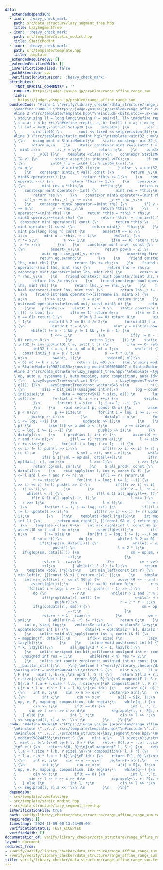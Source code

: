 ```yaml
---
data:
  _extendedDependsOn:
  - icon: ':heavy_check_mark:'
    path: src/data_structure/lazy_segment_tree.hpp
    title: LazySegmentTree
  - icon: ':heavy_check_mark:'
    path: src/template/static_modint.hpp
    title: StaticModint
  - icon: ':heavy_check_mark:'
    path: src/template/template.hpp
    title: template
  _extendedRequiredBy: []
  _extendedVerifiedWith: []
  _isVerificationFailed: false
  _pathExtension: cpp
  _verificationStatusIcon: ':heavy_check_mark:'
  attributes:
    '*NOT_SPECIAL_COMMENTS*': ''
    PROBLEM: https://judge.yosupo.jp/problem/range_affine_range_sum
    links:
    - https://judge.yosupo.jp/problem/range_affine_range_sum
  bundledCode: "#line 1 \"verify/library_checker/data_structure/range_affine_range_sum.test.cpp\"\
    \n#define PROBLEM \"https://judge.yosupo.jp/problem/range_affine_range_sum\"\n\
    #line 2 \"src/template/template.hpp\"\n#include <bits/stdc++.h>\nusing namespace\
    \ std;\nusing ll = long long;\nusing P = pair<ll, ll>;\n#define rep(i, a, b) for(ll\
    \ i = a; i < b; ++i)\n#define rrep(i, a, b) for(ll i = a; i >= b; --i)\nconstexpr\
    \ ll inf = 4e18;\nstruct SetupIO {\n    SetupIO() {\n        ios::sync_with_stdio(0);\n\
    \        cin.tie(0);\n        cout << fixed << setprecision(30);\n    }\n} setup_io;\n\
    #line 3 \"src/template/static_modint.hpp\"\ntemplate <uint32_t m>\nstruct StaticModint\
    \ {\n    using mint = StaticModint;\n    static constexpr uint32_t mod() {\n \
    \       return m;\n    }\n    static constexpr mint raw(uint32_t v) {\n      \
    \  mint a;\n        a._v = v;\n        return a;\n    }\n    constexpr StaticModint()\n\
    \        : _v(0) {}\n    template <class T>\n    constexpr StaticModint(const\
    \ T& v) {\n        static_assert(is_integral_v<T>);\n        if constexpr(is_signed_v<T>)\
    \ {\n            int64_t x = int64_t(v % int64_t(m));\n            if(x < 0) x\
    \ += m;\n            _v = uint32_t(x);\n        } else _v = uint32_t(v % m);\n\
    \    }\n    constexpr uint32_t val() const {\n        return _v;\n    }\n    constexpr\
    \ mint& operator++() {\n        return *this += 1;\n    }\n    constexpr mint&\
    \ operator--() {\n        return *this -= 1;\n    }\n    constexpr mint operator++(int)\
    \ {\n        mint res = *this;\n        ++*this;\n        return res;\n    }\n\
    \    constexpr mint operator--(int) {\n        mint res = *this;\n        --*this;\n\
    \        return res;\n    }\n    constexpr mint& operator+=(mint rhs) {\n    \
    \    if(_v >= m - rhs._v) _v -= m;\n        _v += rhs._v;\n        return *this;\n\
    \    }\n    constexpr mint& operator-=(mint rhs) {\n        if(_v < rhs._v) _v\
    \ += m;\n        _v -= rhs._v;\n        return *this;\n    }\n    constexpr mint&\
    \ operator*=(mint rhs) {\n        return *this = *this * rhs;\n    }\n    constexpr\
    \ mint& operator/=(mint rhs) {\n        return *this *= rhs.inv();\n    }\n  \
    \  constexpr mint operator+() const {\n        return *this;\n    }\n    constexpr\
    \ mint operator-() const {\n        return mint{} - *this;\n    }\n    constexpr\
    \ mint pow(long long n) const {\n        assert(0 <= n);\n        if(n == 0) return\
    \ 1;\n        mint x = *this, r = 1;\n        while(1) {\n            if(n & 1)\
    \ r *= x;\n            n >>= 1;\n            if(n == 0) return r;\n          \
    \  x *= x;\n        }\n    }\n    constexpr mint inv() const {\n        if constexpr(prime)\
    \ {\n            assert(_v);\n            return pow(m - 2);\n        } else {\n\
    \            auto eg = inv_gcd(_v, m);\n            assert(eg.first == 1);\n \
    \           return eg.second;\n        }\n    }\n    friend constexpr mint operator+(mint\
    \ lhs, mint rhs) {\n        return lhs += rhs;\n    }\n    friend constexpr mint\
    \ operator-(mint lhs, mint rhs) {\n        return lhs -= rhs;\n    }\n    friend\
    \ constexpr mint operator*(mint lhs, mint rhs) {\n        return uint64_t(lhs._v)\
    \ * rhs._v;\n    }\n    friend constexpr mint operator/(mint lhs, mint rhs) {\n\
    \        return lhs /= rhs;\n    }\n    friend constexpr bool operator==(mint\
    \ lhs, mint rhs) {\n        return lhs._v == rhs._v;\n    }\n    friend constexpr\
    \ bool operator!=(mint lhs, mint rhs) {\n        return lhs._v != rhs._v;\n  \
    \  }\n    friend istream& operator>>(istream& in, mint& x) {\n        long long\
    \ a;\n        in >> a;\n        x = a;\n        return in;\n    }\n    friend\
    \ ostream& operator<<(ostream& out, const mint& x) {\n        return out << x.val();\n\
    \    }\n\n   private:\n    uint32_t _v = 0;\n    static constexpr bool prime =\
    \ []() -> bool {\n        if(m == 1) return 0;\n        if(m == 2 or m == 7 or\
    \ m == 61) return 1;\n        if(m % 2 == 0) return 0;\n        uint32_t d = m\
    \ - 1;\n        while(d % 2 == 0) d /= 2;\n        for(uint32_t a : {2, 7, 61})\
    \ {\n            uint32_t t = d;\n            mint y = mint(a).pow(t);\n     \
    \       while(t != m - 1 && y != 1 && y != m - 1) {\n                y *= y;\n\
    \                t <<= 1;\n            }\n            if(y != m - 1 && t % 2 ==\
    \ 0) return 0;\n        }\n        return 1;\n    }();\n    static constexpr pair<int32_t,\
    \ int32_t> inv_gcd(int32_t a, int32_t b) {\n        if(a == 0) return {b, 0};\n\
    \        int32_t s = b, t = a, m0 = 0, m1 = 1;\n        while(t) {\n         \
    \   const int32_t u = s / t;\n            s -= t * u;\n            m0 -= m1 *\
    \ u;\n            swap(s, t);\n            swap(m0, m1);\n        }\n        if(m0\
    \ < 0) m0 += b / s;\n        return {s, m0};\n    }\n};\nusing modint998244353\
    \ = StaticModint<998244353>;\nusing modint1000000007 = StaticModint<1000000007>;\n\
    #line 3 \"src/data_structure/lazy_segment_tree.hpp\"\ntemplate <typename S, auto\
    \ op, auto e, typename F, auto mapping, auto composition, auto id>\nstruct LazySegmentTree\
    \ {\n    LazySegmentTree(const int N)\n        : LazySegmentTree(vector<S>(N,\
    \ e())) {}\n    LazySegmentTree(const vector<S>& v)\n        : n((int)v.size())\
    \ {\n        size = bit_ceil((unsigned int)n);\n        log = countr_zero((unsigned\
    \ int)size);\n        data = vector<S>(2 * size, e());\n        lazy = vector<F>(size,\
    \ id());\n        for(int i = 0; i < n; ++i) {\n            data[size + i] = v[i];\n\
    \        }\n        for(int i = size - 1; i >= 1; --i) {\n            update(i);\n\
    \        }\n    }\n    void set(int p, const S& x) {\n        assert(0 <= p and\
    \ p < n);\n        p += size;\n        for(int i = log; i >= 1; --i) {\n     \
    \       push(p >> i);\n        }\n        data[p] = x;\n        for(int i = 1;\
    \ i <= log; ++i) {\n            update(p >> i);\n        }\n    }\n    S get(int\
    \ p) {\n        assert(0 <= p and p < n);\n        p += size;\n        for(int\
    \ i = log; i >= 1; --i) {\n            push(p >> i);\n        }\n        return\
    \ data[p];\n    }\n    S prod(int l, int r) {\n        assert(0 <= l and l <=\
    \ r and r <= n);\n        if(l == r) return e();\n        l += size;\n       \
    \ r += size;\n        for(int i = log; i >= 1; --i) {\n            if(((l >> i)\
    \ << i) != l) push(l >> i);\n            if(((r >> i) << i) != r) push((r - 1)\
    \ >> i);\n        }\n        S sml = e(), smr = e();\n        while(l < r) {\n\
    \            if(l & 1) sml = op(sml, data[l++]);\n            if(r & 1) smr =\
    \ op(data[--r], smr);\n            l >>= 1;\n            r >>= 1;\n        }\n\
    \        return op(sml, smr);\n    }\n    S all_prod() const {\n        return\
    \ data[1];\n    }\n    void apply(int l, int r, const F& f) {\n        assert(0\
    \ <= l and l <= r and r <= n);\n        if(l == r) return;\n        l += size;\n\
    \        r += size;\n        for(int i = log; i >= 1; --i) {\n            if(((l\
    \ >> i) << i) != l) push(l >> i);\n            if(((r >> i) << i) != r) push((r\
    \ - 1) >> i);\n        }\n        {\n            int l2 = l, r2 = r;\n       \
    \     while(l < r) {\n                if(l & 1) all_apply(l++, f);\n         \
    \       if(r & 1) all_apply(--r, f);\n                l >>= 1;\n             \
    \   r >>= 1;\n            }\n            l = l2;\n            r = r2;\n      \
    \  }\n        for(int i = 1; i <= log; ++i) {\n            if(((l >> i) << i)\
    \ != l) update(l >> i);\n            if(((r >> i) << i) != r) update((r - 1) >>\
    \ i);\n        }\n    }\n\n    template <bool (*g)(S)>\n    int max_right(const\
    \ int l) {\n        return max_right(l, [](const S& x) { return g(x); });\n  \
    \  }\n    template <class G>\n    int max_right(int l, const G& g) {\n       \
    \ assert(0 <= l and l <= n);\n        assert(g(e()));\n        if(l == n) return\
    \ n;\n        l += size;\n        for(int i = log; i >= 1; --i) push(l >> i);\n\
    \        S sm = e();\n        do {\n            while(l % 2 == 0) l >>= 1;\n \
    \           if(!g(op(sm, data[l]))) {\n                while(l < size) {\n   \
    \                 push(l);\n                    l = 2 * l;\n                 \
    \   if(g(op(sm, data[l]))) {\n                        sm = op(sm, data[l]);\n\
    \                        ++l;\n                    }\n                }\n    \
    \            return l - size;\n            }\n            sm = op(sm, data[l]);\n\
    \            ++l;\n        } while((l & -l) != l);\n        return n;\n    }\n\
    \n    template <bool (*g)(S)>\n    int min_left(const int r) {\n        return\
    \ min_left(r, [](const S& x) { return g(x); });\n    }\n    template <class G>\n\
    \    int min_left(int r, const G& g) {\n        assert(0 <= r and r <= n);\n \
    \       assert(g(e()));\n        if(r == 0) return 0;\n        r += size;\n  \
    \      for(int i = log; i >= 1; --i) push((r - 1) >> i);\n        S sm = e();\n\
    \        do {\n            --r;\n            while(r > 1 and (r % 2)) r >>= 1;\n\
    \            if(!g(op(data[r], sm))) {\n                while(r < size) {\n  \
    \                  push(r);\n                    r = 2 * r + 1;\n            \
    \        if(g(op(data[r], sm))) {\n                        sm = op(data[r], sm);\n\
    \                        --r;\n                    }\n                }\n    \
    \            return r + 1 - size;\n            }\n            sm = op(data[r],\
    \ sm);\n        } while((r & -r) != r);\n        return 0;\n    }\n\n   private:\n\
    \    int n, size, log;\n    vector<S> data;\n    vector<F> lazy;\n    inline void\
    \ update(const int k) {\n        data[k] = op(data[2 * k], data[2 * k + 1]);\n\
    \    }\n    inline void all_apply(const int k, const F& f) {\n        data[k]\
    \ = mapping(f, data[k]);\n        if(k < size) {\n            lazy[k] = composition(f,\
    \ lazy[k]);\n        }\n    }\n    inline void push(const int k) {\n        all_apply(2\
    \ * k, lazy[k]);\n        all_apply(2 * k + 1, lazy[k]);\n        lazy[k] = id();\n\
    \    }\n    inline unsigned int bit_ceil(const unsigned int n) const {\n     \
    \   unsigned int res = 1;\n        while(res < n) res *= 2;\n        return res;\n\
    \    }\n    inline int countr_zero(const unsigned int n) const {\n        return\
    \ __builtin_ctz(n);\n    }\n};\n#line 5 \"verify/library_checker/data_structure/range_affine_range_sum.test.cpp\"\
    \nusing mint = modint998244353;\nstruct S {\n    mint a;\n    ll size;\n};\nstruct\
    \ F {\n    mint a, b;\n};\nS op(S l, S r) {\n    return S{l.a + r.a, l.size +\
    \ r.size};\n}\nS e() {\n    return S{0, 0};\n}\nS mapping(F l, S r) {\n    return\
    \ S{r.a * l.a + r.size * l.b, r.size};\n}\nF composition(F l, F r) {\n    return\
    \ F{r.a * l.a, r.b * l.a + l.b};\n}\nF id() {\n    return F{1, 0};\n}\nint main(void)\
    \ {\n    int n, q;\n    cin >> n >> q;\n    vector<S> a(n);\n    rep(i, 0, n)\
    \ {\n        int x;\n        cin >> x;\n        a[i] = S{x, 1};\n    }\n    LazySegmentTree<S,\
    \ op, e, F, mapping, composition, id> seg(a);\n    while(q--) {\n        int t;\n\
    \        cin >> t;\n        if(t == 0) {\n            int l, r, c, d;\n      \
    \      cin >> l >> r >> c >> d;\n            seg.apply(l, r, F{c, d});\n     \
    \   } else {\n            int l, r;\n            cin >> l >> r;\n            cout\
    \ << seg.prod(l, r).a << '\\n';\n        }\n    }\n}\n"
  code: "#define PROBLEM \"https://judge.yosupo.jp/problem/range_affine_range_sum\"\
    \n#include \"../../../src/template/template.hpp\"\n#include \"../../../src/template/static_modint.hpp\"\
    \n#include \"../../../src/data_structure/lazy_segment_tree.hpp\"\nusing mint =\
    \ modint998244353;\nstruct S {\n    mint a;\n    ll size;\n};\nstruct F {\n  \
    \  mint a, b;\n};\nS op(S l, S r) {\n    return S{l.a + r.a, l.size + r.size};\n\
    }\nS e() {\n    return S{0, 0};\n}\nS mapping(F l, S r) {\n    return S{r.a *\
    \ l.a + r.size * l.b, r.size};\n}\nF composition(F l, F r) {\n    return F{r.a\
    \ * l.a, r.b * l.a + l.b};\n}\nF id() {\n    return F{1, 0};\n}\nint main(void)\
    \ {\n    int n, q;\n    cin >> n >> q;\n    vector<S> a(n);\n    rep(i, 0, n)\
    \ {\n        int x;\n        cin >> x;\n        a[i] = S{x, 1};\n    }\n    LazySegmentTree<S,\
    \ op, e, F, mapping, composition, id> seg(a);\n    while(q--) {\n        int t;\n\
    \        cin >> t;\n        if(t == 0) {\n            int l, r, c, d;\n      \
    \      cin >> l >> r >> c >> d;\n            seg.apply(l, r, F{c, d});\n     \
    \   } else {\n            int l, r;\n            cin >> l >> r;\n            cout\
    \ << seg.prod(l, r).a << '\\n';\n        }\n    }\n}"
  dependsOn:
  - src/template/template.hpp
  - src/template/static_modint.hpp
  - src/data_structure/lazy_segment_tree.hpp
  isVerificationFile: true
  path: verify/library_checker/data_structure/range_affine_range_sum.test.cpp
  requiredBy: []
  timestamp: '2024-11-09 00:13:43+09:00'
  verificationStatus: TEST_ACCEPTED
  verifiedWith: []
documentation_of: verify/library_checker/data_structure/range_affine_range_sum.test.cpp
layout: document
redirect_from:
- /verify/verify/library_checker/data_structure/range_affine_range_sum.test.cpp
- /verify/verify/library_checker/data_structure/range_affine_range_sum.test.cpp.html
title: verify/library_checker/data_structure/range_affine_range_sum.test.cpp
---
```

